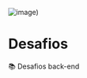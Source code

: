 ![___image___)](https://user-images.githubusercontent.com/60306241/77236909-bf343d80-6ba1-11ea-828f-5cfd5011c557.png)


# Desafios
:books: Desafios back-end

